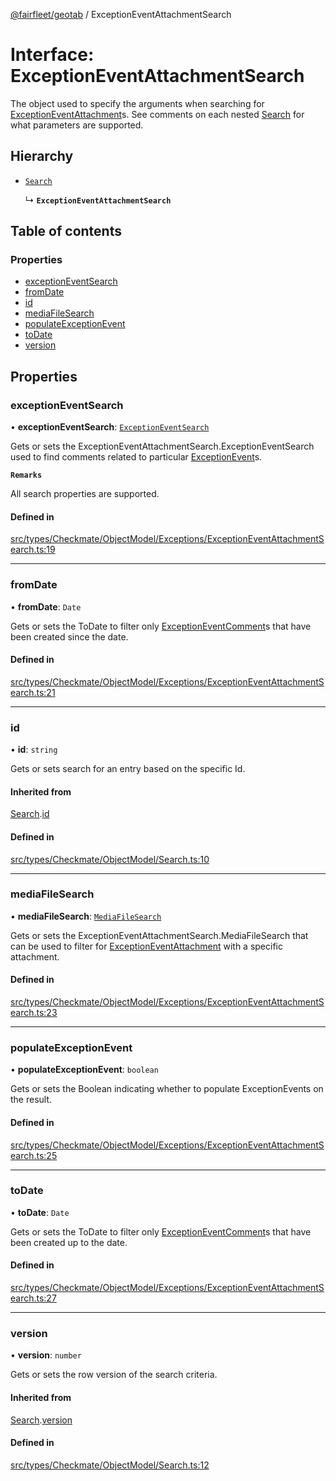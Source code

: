 [@fairfleet/geotab](../README.md) / ExceptionEventAttachmentSearch

# Interface: ExceptionEventAttachmentSearch

The object used to specify the arguments when searching for [ExceptionEventAttachment](ExceptionEventAttachment.md)s.
 See comments on each nested [Search](Search.md) for what parameters are supported.

## Hierarchy

- [`Search`](Search.md)

  ↳ **`ExceptionEventAttachmentSearch`**

## Table of contents

### Properties

- [exceptionEventSearch](ExceptionEventAttachmentSearch.md#exceptioneventsearch)
- [fromDate](ExceptionEventAttachmentSearch.md#fromdate)
- [id](ExceptionEventAttachmentSearch.md#id)
- [mediaFileSearch](ExceptionEventAttachmentSearch.md#mediafilesearch)
- [populateExceptionEvent](ExceptionEventAttachmentSearch.md#populateexceptionevent)
- [toDate](ExceptionEventAttachmentSearch.md#todate)
- [version](ExceptionEventAttachmentSearch.md#version)

## Properties

### exceptionEventSearch

• **exceptionEventSearch**: [`ExceptionEventSearch`](ExceptionEventSearch.md)

Gets or sets the ExceptionEventAttachmentSearch.ExceptionEventSearch used to find comments related to particular [ExceptionEvent](ExceptionEvent.md)s.

**`Remarks`**

All search properties are supported.

#### Defined in

[src/types/Checkmate/ObjectModel/Exceptions/ExceptionEventAttachmentSearch.ts:19](https://github.com/fairfleet/geotab/blob/ff38bfc/src/types/Checkmate/ObjectModel/Exceptions/ExceptionEventAttachmentSearch.ts#L19)

___

### fromDate

• **fromDate**: `Date`

Gets or sets the ToDate to filter only [ExceptionEventComment](ExceptionEventComment.md)s that have been created since the date.

#### Defined in

[src/types/Checkmate/ObjectModel/Exceptions/ExceptionEventAttachmentSearch.ts:21](https://github.com/fairfleet/geotab/blob/ff38bfc/src/types/Checkmate/ObjectModel/Exceptions/ExceptionEventAttachmentSearch.ts#L21)

___

### id

• **id**: `string`

Gets or sets search for an entry based on the specific Id.

#### Inherited from

[Search](Search.md).[id](Search.md#id)

#### Defined in

[src/types/Checkmate/ObjectModel/Search.ts:10](https://github.com/fairfleet/geotab/blob/ff38bfc/src/types/Checkmate/ObjectModel/Search.ts#L10)

___

### mediaFileSearch

• **mediaFileSearch**: [`MediaFileSearch`](MediaFileSearch.md)

Gets or sets the ExceptionEventAttachmentSearch.MediaFileSearch that can be used to filter for [ExceptionEventAttachment](ExceptionEventAttachment.md) with a specific attachment.

#### Defined in

[src/types/Checkmate/ObjectModel/Exceptions/ExceptionEventAttachmentSearch.ts:23](https://github.com/fairfleet/geotab/blob/ff38bfc/src/types/Checkmate/ObjectModel/Exceptions/ExceptionEventAttachmentSearch.ts#L23)

___

### populateExceptionEvent

• **populateExceptionEvent**: `boolean`

Gets or sets the Boolean indicating whether to populate ExceptionEvents on the result.

#### Defined in

[src/types/Checkmate/ObjectModel/Exceptions/ExceptionEventAttachmentSearch.ts:25](https://github.com/fairfleet/geotab/blob/ff38bfc/src/types/Checkmate/ObjectModel/Exceptions/ExceptionEventAttachmentSearch.ts#L25)

___

### toDate

• **toDate**: `Date`

Gets or sets the ToDate to filter only [ExceptionEventComment](ExceptionEventComment.md)s that have been created up to the date.

#### Defined in

[src/types/Checkmate/ObjectModel/Exceptions/ExceptionEventAttachmentSearch.ts:27](https://github.com/fairfleet/geotab/blob/ff38bfc/src/types/Checkmate/ObjectModel/Exceptions/ExceptionEventAttachmentSearch.ts#L27)

___

### version

• **version**: `number`

Gets or sets the row version of the search criteria.

#### Inherited from

[Search](Search.md).[version](Search.md#version)

#### Defined in

[src/types/Checkmate/ObjectModel/Search.ts:12](https://github.com/fairfleet/geotab/blob/ff38bfc/src/types/Checkmate/ObjectModel/Search.ts#L12)
